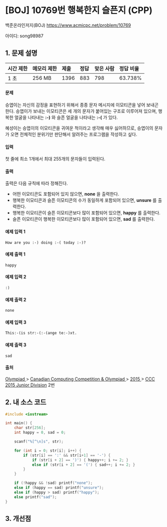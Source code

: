 # [BOJ] 10769번 행복한지 슬픈지 (CPP)

백준온라인저지(BOJ) https://www.acmicpc.net/problem/10769

아이디: song98987



## 1. 문제 설명

| 시간 제한 | 메모리 제한 | 제출 | 정답 | 맞은 사람 | 정답 비율 |
| :-------- | :---------- | :--- | :--- | :-------- | :-------- |
| 1 초      | 256 MB      | 1396 | 883  | 798       | 63.738%   |

#### 문제

승엽이는 자신의 감정을 표현하기 위해서 종종 문자 메시지에 이모티콘을 넣어 보내곤 한다. 승엽이가 보내는 이모티콘은 세 개의 문자가 붙어있는 구조로 이루어져 있으며, 행복한 얼굴을 나타내는 **:-)** 와 슬픈 얼굴을 나타내는 **:-(** 가 있다.

혜성이는 승엽이의 이모티콘을 귀여운 척이라고 생각해 매우 싫어하므로, 승엽이의 문자가 오면 전체적인 분위기만 판단해서 알려주는 프로그램을 작성하고 싶다.

#### 입력

첫 줄에 최소 1개에서 최대 255개의 문자들이 입력된다.

#### 출력

출력은 다음 규칙에 따라 정해진다.

- 어떤 이모티콘도 포함되어 있지 않으면, **none** 을 출력한다.
- 행복한 이모티콘과 슬픈 이모티콘의 수가 동일하게 포함되어 있으면, **unsure** 를 출력한다.
- 행복한 이모티콘이 슬픈 이모티콘보다 많이 포함되어 있으면, **happy** 를 출력한다.
- 슬픈 이모티콘이 행복한 이모티콘보다 많이 포함되어 있으면, **sad** 를 출력한다.



#### 예제 입력 1

```
How are you :-) doing :-( today :-)?
```

#### 예제 출력 1

```
happy
```

#### 예제 입력 2

```
:)
```

#### 예제 출력 2

```
none
```

#### 예제 입력 3

```
This:-(is str:-(:-(ange te:-)xt.
```

#### 예제 출력 3

```
sad
```



#### 출처

[Olympiad ](https://www.acmicpc.net/category/2)> [Canadian Computing Competition & Olympiad ](https://www.acmicpc.net/category/173)> [2015 ](https://www.acmicpc.net/category/315)> [CCC 2015 Junior Division](https://www.acmicpc.net/category/detail/1344) 2번



## 2. 내 소스 코드

```C++
#include <iostream>

int main() {
	char str[256];
	int happy = 0, sad = 0;

	scanf("%[^\n]s", str);

	for (int i = 0; str[i]; i++) {
		if (str[i] == ':' && str[i+1] == '-') {
			if (str[i + 2] == ')') { happy++; i += 2; }
			else if (str[i + 2] == '(') { sad++; i += 2; }
		}
	}

	if (!happy && !sad) printf("none");
	else if (happy == sad) printf("unsure");
	else if (happy > sad) printf("happy");
	else printf("sad");
}
```



## 3. 개선점

